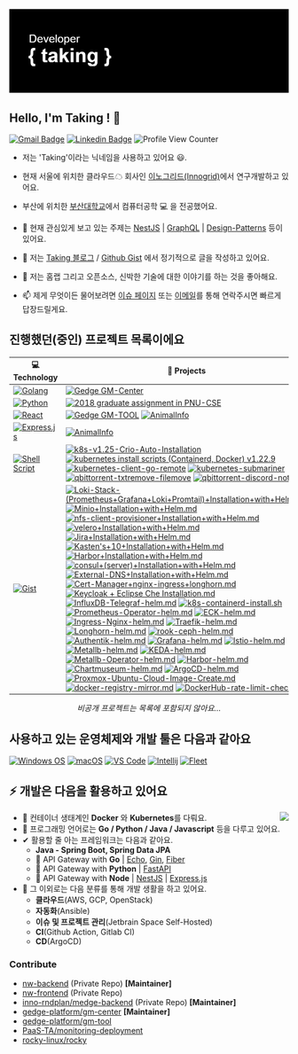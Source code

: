 <a href="https://github.com/taking" target="_blank" rel="noopener noreferrer">
    <img src="https://github.com/taking/taking/blob/main/header.png?raw=true" alt="github taking header" />
</a>

<h2>Hello, I'm Taking ! 🚀 </h2>

[![Gmail Badge](https://img.shields.io/badge/-Gmail-c14438?style=flat-square&logo=Gmail&logoColor=white&link=mailto:taking@duck.com)](mailto:taking@duck.com) [![Linkedin Badge](https://img.shields.io/badge/-Linkedin-blue?style=flat-square&logo=Linkedin&logoColor=white&link=https://www.linkedin.com/in/hyungtag-park/)](https://www.linkedin.com/in/hyungtag-park/)
![Profile View Counter](https://komarev.com/ghpvc/?username=taking)

- 저는 'Taking'이라는 닉네임을 사용하고 있어요 😃.

- 현재 서울에 위치한 클라우드☁ 회사인 [이노그리드(Innogrid)](https://www.innogrid.com)에서 연구개발하고 있어요.

- 부산에 위치한 [부산대학교](https://cse.pusan.ac.kr/cse/index.do)에서 컴퓨터공학 💻 을 전공했어요.

- 🌱 현재 관심있게 보고 있는 주제는 [NestJS](https://nestjs.com/) | [GraphQL](https://graphql.org/) | [Design-Patterns](https://#) 등이 있어요.

- 📝 저는 [Taking 블로그](https://taking.kr) / [Github Gist](https://gist.github.com/taking) 에서 정기적으로 글을 작성하고 있어요.

- 💬 저는 홈랩 그리고 오픈소스, 신박한 기술에 대한 이야기를 하는 것을 좋아해요.

- 📫 제게 무엇이든 물어보려면 [이슈 페이지](https://github.com/taking/taking/issues) 또는 [이메일](mailto:taking@duck.com)를 통해 연락주시면 빠르게 답장드릴게요.

## 진행했던(중인) 프로젝트 목록이에요

| 💻 **Technology** | 🚀 **Projects** |
| --- | --- |
| [![Golang](https://img.shields.io/static/v1?label=&message=Golang&color=7FD6EA&logo=go&logoColor=FFFFFF)](https://golang.org/) | [![Gedge GM-Center](https://img.shields.io/static/v1?label=&message=2021~2023_Griffin-Edge_GM-CENTER&color=000605&logo=github&logoColor=FFFFFF&labelColor=000605)](https://github.com/gedge-platform/gm-center/) |
| [![Python](https://img.shields.io/static/v1?label=&message=Python&color=3C78A9&logo=python&logoColor=FFFFFF)](https://www.python.org/) | [![2018 graduate assignment in PNU-CSE](https://img.shields.io/static/v1?label=&message=2018_graduate-assignment&color=000605&logo=github&logoColor=FFFFFF&labelColor=000605)](https://github.com/taking/TeamClear) |
| [![React](https://img.shields.io/static/v1?label=&message=React&color=3C78A9&logo=react&logoColor=FFFFFF)](http://expressjs.com/ko/) | [![Gedge GM-TOOL](https://img.shields.io/static/v1?label=&message=2021~2023_Griffin-Edge_GM-TOOL&color=000605&logo=github&logoColor=FFFFFF&labelColor=000605)](https://github.com/gedge-platform/gm-tool) [![AnimalInfo](https://img.shields.io/static/v1?label=&message=2022_animalinfo&color=000605&logo=github&logoColor=FFFFFF&labelColor=000605)](https://github.com/taking/Animalinfo) |
| [![Express.js](https://img.shields.io/static/v1?label=&message=Express.js&color=3C78A9&logo=express&logoColor=FFFFFF)](https://ko.reactjs.org/) | [![AnimalInfo](https://img.shields.io/static/v1?label=&message=2022_animalinfo&color=000605&logo=github&logoColor=FFFFFF&labelColor=000605)](https://github.com/taking/Animalinfo)  |
| [![Shell Script](https://img.shields.io/static/v1?label=&message=Shell-Script&color=black&logo=gnu-bash&logoColor=FFFFFF)](#) | [![k8s-v1.25-Crio-Auto-Installation](https://img.shields.io/static/v1?label=&message=k8s-v1.25-Crio-Auto-Installation&color=000605&logo=github&logoColor=FFFFFF&labelColor=000605)](https://gist.github.com/taking/22af888e010f7084d920ca1ecec10085) [![kubernetes install scripts (Containerd, Docker) v1.22.9](https://img.shields.io/static/v1?label=&message=K8s-v1.22.9-Docker-Containerd-Auto-Installation&color=000605&logo=github&logoColor=FFFFFF&labelColor=000605)](https://gist.github.com/taking/780f3006f8b0ff5443e719e17ee10cd6)  [![kubernetes-client-go-remote](https://img.shields.io/static/v1?label=&message=kubernetes-client-go-remote&color=000605&logo=github&logoColor=FFFFFF&labelColor=000605)](https://gist.github.com/taking/78b6fb7bbdaa95b73ac7c0d0d574d2c1) [![kubernetes-submariner](https://img.shields.io/static/v1?label=&message=kubernetes-submariner-calico&color=000605&logo=github&logoColor=FFFFFF&labelColor=000605)](https://gist.github.com/taking/843f355679166aed024d00770f7400c7) [![qbittorrent-txtremove-filemove](https://img.shields.io/static/v1?label=&message=qbittorrent-txt-file-remove&color=000605&logo=github&logoColor=FFFFFF&labelColor=000605)](https://gist.github.com/taking/32b7eb0abf47e70cb4a96d17faaaeac3) [![qbittorrent-discord-notify](https://img.shields.io/static/v1?label=&message=qbittorrent-discord-notify&color=000605&logo=github&logoColor=FFFFFF&labelColor=000605)](https://gist.github.com/taking/201b35de97cde3ba5348bce50aac44b3) 
| [![Gist](https://img.shields.io/static/v1?label=&message=Gist&color=black&logo=github&logoColor=FFFFFF)](#) | [![Loki-Stack-(Prometheus+Grafana+Loki+Promtail)+Installation+with+Helm.md](https://img.shields.io/static/v1?label=&message=Loki-Stack-(Prometheus+Grafana+Loki+Promtail)+Installation+with+Helm.md&color=000605&logo=github&logoColor=FFFFFF&labelColor=000605)](https://gist.github.com/taking/87dba464442414ad37b96aa1054397e1)  [![Minio+Installation+with+Helm.md](https://img.shields.io/static/v1?label=&message=Minio+Installation+with+Helm.md&color=000605&logo=github&logoColor=FFFFFF&labelColor=000605)](https://gist.github.com/taking/d5bcf78577822626ea3dd0e3846abbbd)  [![nfs-client-provisioner+Installation+with+Helm.md](https://img.shields.io/static/v1?label=&message=nfs-client-provisioner+Installation+with+Helm.md&color=000605&logo=github&logoColor=FFFFFF&labelColor=000605)](https://gist.github.com/taking/769e16c95aeb1d71c20382327f391af6)  [![velero+Installation+with+Helm.md](https://img.shields.io/static/v1?label=&message=velero+Installation+with+Helm.md&color=000605&logo=github&logoColor=FFFFFF&labelColor=000605)](https://gist.github.com/taking/3b2e511dbde79b9d9ab361f9fcbd7003) [![Jira+Installation+with+Helm.md](https://img.shields.io/static/v1?label=&message=Jira+Installation+with+Helm.md&color=000605&logo=github&logoColor=FFFFFF&labelColor=000605)](https://gist.github.com/taking/dccdd8b2c7d315ae041531ba4fd58909) [![Kasten's+10+Installation+with+Helm.md](https://img.shields.io/static/v1?label=&message=Kasten's+10+Installation+with+Helm.md&color=000605&logo=github&logoColor=FFFFFF&labelColor=000605)](https://gist.github.com/taking/74d199df76b565f504c1ccf39cb6d8ff) [![Harbor+Installation+with+Helm.md](https://img.shields.io/static/v1?label=&message=Harbo+Installation+with+Helm.md&color=000605&logo=github&logoColor=FFFFFF&labelColor=000605)](https://gist.github.com/taking/0df95d08f526aea150527fd16e9f9e19) [![consul+(server)+Installation+with+Helm.md](https://img.shields.io/static/v1?label=&message=consul+(server)+Installation+with+Helm.md&color=000605&logo=github&logoColor=FFFFFF&labelColor=000605)](https://gist.github.com/taking/c743f36c3f1c498af34b46d01491b648) [![External-DNS+Installation+with+Helm.md](https://img.shields.io/static/v1?label=&message=External-DNS+Installation+with+Helm.md&color=000605&logo=github&logoColor=FFFFFF&labelColor=000605)](https://gist.github.com/taking/952c499c0f4e90b59493293e6eb8e2fc) [![Cert-Manager+nginx-ingress+longhorn.md](https://img.shields.io/static/v1?label=&message=Cert-Manager+nginx-ingress+longhorn.md&color=000605&logo=github&logoColor=FFFFFF&labelColor=000605)](https://gist.github.com/taking/2911bdb4d11839cff58cb96b601e9caa) [![Keycloak + Eclipse Che Installation.md](https://img.shields.io/static/v1?label=&message=Keycloak+Eclipse+Che+Installation.md&color=000605&logo=github&logoColor=FFFFFF&labelColor=000605)](https://gist.github.com/taking/92ffcc4461ddc2d132d0701fb4e0abc1) [![InfluxDB-Telegraf-helm.md](https://img.shields.io/static/v1?label=&message=InfluxDB-Telegraf-helm.md&color=000605&logo=github&logoColor=FFFFFF&labelColor=000605)](https://gist.github.com/taking/91aba3cbb6c91290f2214497278954b1) [![k8s-containerd-install.sh](https://img.shields.io/static/v1?label=&message=k8s-containerd-install.sh&color=000605&logo=github&logoColor=FFFFFF&labelColor=000605)](https://gist.github.com/taking/780f3006f8b0ff5443e719e17ee10cd6) [![Prometheus-Operator-helm.md](https://img.shields.io/static/v1?label=&message=prometheus-operator-helm&color=000605&logo=github&logoColor=FFFFFF&labelColor=000605)](https://gist.github.com/taking/6272a08629057b0cdce1e4bd619b1395) [![ECK-helm.md](https://img.shields.io/static/v1?label=&message=eck-helm.md&color=000605&logo=github&logoColor=FFFFFF&labelColor=000605)](https://gist.github.com/taking/43a6aafdff1e86e888b72bb6d06fc22f) [![Ingress-Nginx-helm.md](https://img.shields.io/static/v1?label=&message=ingress-nginx-helm.md&color=000605&logo=github&logoColor=FFFFFF&labelColor=000605)](https://gist.github.com/taking/341d49802a74b36ae7ef6255e15a2021) [![Traefik-helm.md](https://img.shields.io/static/v1?label=&message=traefik-helm.md&color=000605&logo=github&logoColor=FFFFFF&labelColor=000605)](https://gist.github.com/taking/cceffbb4d9de1989f826bb46520b9762) [![Longhorn-helm.md](https://img.shields.io/static/v1?label=&message=longhorn-helm.md&color=000605&logo=github&logoColor=FFFFFF&labelColor=000605)](https://gist.github.com/taking/95c6f9ba807e827ff62724b58464fd84) [![rook-ceph-helm.md](https://img.shields.io/static/v1?label=&message=rook-ceph-helm.md&color=000605&logo=github&logoColor=FFFFFF&labelColor=000605)](https://gist.github.com/taking/4073663492331346da1547e2dc66c011) [![Authentik-helm.md](https://img.shields.io/static/v1?label=&message=authentik-helm.md&color=000605&logo=github&logoColor=FFFFFF&labelColor=000605)](https://gist.github.com/taking/adbca4931222eb3b0f8c6e8d3495e2c0) [![Grafana-helm.md](https://img.shields.io/static/v1?label=&message=grafana-helm.md&color=000605&logo=github&logoColor=FFFFFF&labelColor=000605)](https://gist.github.com/taking/79d76e0a547af54ad1483f67207ee989) [![Istio-helm.md](https://img.shields.io/static/v1?label=&message=istio-helm.md&color=000605&logo=github&logoColor=FFFFFF&labelColor=000605)](https://gist.github.com/taking/79b0e20bd8ef9bd76ab3f5ab13870367) [![Metallb-helm.md](https://img.shields.io/static/v1?label=&message=metallb-helm.md&color=000605&logo=github&logoColor=FFFFFF&labelColor=000605)](https://gist.github.com/taking/5f604675399fc2caa70ba56bc89966b7) [![KEDA-helm.md](https://img.shields.io/static/v1?label=&message=keda-helm.md&color=000605&logo=github&logoColor=FFFFFF&labelColor=000605)](https://gist.github.com/taking/6b0c325aa35e56da38b014d716118156) [![Metallb-Operator-helm.md](https://img.shields.io/static/v1?label=&message=metallb-operator-helm.md&color=000605&logo=github&logoColor=FFFFFF&labelColor=000605)](https://gist.github.com/taking/0865f604513be357b7ffc9e2de0bc47a) [![Harbor-helm.md](https://img.shields.io/static/v1?label=&message=harbor-helm.md&color=000605&logo=github&logoColor=FFFFFF&labelColor=000605)](https://gist.github.com/taking/116be9120380f226d0a2aacb585beade) [![Chartmuseum-helm.md](https://img.shields.io/static/v1?label=&message=chartmuseum-helm.md&color=000605&logo=github&logoColor=FFFFFF&labelColor=000605)](https://gist.github.com/taking/eaa8c040d2e1978f2166748a5c901ba6) [![ArgoCD-helm.md](https://img.shields.io/static/v1?label=&message=argocd-helm.md&color=000605&logo=github&logoColor=FFFFFF&labelColor=000605)](https://gist.github.com/taking/36f64910eab11e17e07fffe97234a4c2) [![Proxmox-Ubuntu-Cloud-Image-Create.md](https://img.shields.io/static/v1?label=&message=proxmox-ubuntu-cloud-image-create.md&color=000605&logo=github&logoColor=FFFFFF&labelColor=000605)](https://gist.github.com/taking/8851e39281e3484a899e12edbe945188) [![docker-registry-mirror.md](https://img.shields.io/static/v1?label=&message=docker-registry-mirror.md&color=000605&logo=github&logoColor=FFFFFF&labelColor=000605)](https://gist.github.com/taking/478d855e989a4ec84085648a727b877f) [![DockerHub-rate-limit-check.md](https://img.shields.io/static/v1?label=&message=dockerhub-rate-limit-check.md&color=000605&logo=github&logoColor=FFFFFF&labelColor=000605)](https://gist.github.com/taking/9a0bfeb433a323ac9166784bc0c33ee8) |

<div align="center">
    <i>비공개 프로젝트는 목록에 포함되지 않아요...</i>
</div>

## 사용하고 있는 운영체제와 개발 툴은 다음과 같아요

[![Windows OS](https://img.shields.io/badge/Windows-11-%23007ACC?style=flat-square&logo=windows)](https://insider.windows.com/en-us/insidewindows11)
[![macOS](https://img.shields.io/badge/macOS-Ventura-%23007ACC?style=flat-square&logo=apple)](https://www.apple.com/macos/ventura/) [![VS Code](https://img.shields.io/badge/IDE-VSCode-%23007ACC?style=flat-square&logo=Visual-studio-code)](https://code.visualstudio.com/) [![Intellij](https://img.shields.io/badge/Jetbrain-Intellij-%23007ACC?style=flat-square&logo=intellijidea)](https://www.jetbrains.com/ko-kr/idea/) [![Fleet](https://img.shields.io/badge/Jetbrain-Fleet-%23007ACC?style=flat-square&logo=JetBrains)](https://www.jetbrains.com/fleet/)


## ⚡ 개발은 다음을 활용하고 있어요

<img align="right" src="https://github-readme-stats.vercel.app/api?username=taking&show_icons=true">

- 🔧 컨테이너 생태계인 **Docker** 와 **Kubernetes**를 다뤄요.
- 💬 프로그래밍 언어로는 **Go / Python / Java / Javascript** 등을 다루고 있어요.
- ✔ 활용할 줄 아는 프레임워크는 다음과 같아요.
  - **Java - Spring Boot, Spring Data JPA**
  - 🚪 API Gateway with **Go** | [Echo](https://github.com/labstack/echo), [Gin](https://github.com/gin-gonic/gin), [Fiber](https://github.com/gofiber/fiber)
  - 🚪 API Gateway with **Python** | [FastAPI](https://github.com/tiangolo/fastapi)
  - 🚪 API Gateway with **Node** | [NestJS](https://github.com/nestjs/nest) | [Express.js](https://github.com/expressjs/express)
- 🔎 그 이외로는 다음 분류를 통해 개발 생활을 하고 있어요.
  - **클라우드**(AWS, GCP, OpenStack)
  - **자동화**(Ansible)
  - **이슈 및 프로젝트 관리**(Jetbrain Space Self-Hosted)
  - **CI**(Github Action, Gitlab CI)
  - **CD**(ArgoCD)


### Contribute
- [nw-backend](https://github.com/lab-cherry/nw-backend) (Private Repo) **[Maintainer]**
- [nw-frontend](https://github.com/lab-cherry/nw-frontend) (Private Repo)
- [inno-rndplan/medge-backend](https://github.com/inno-rndplan/medge-backend) (Private Repo)  **[Maintainer]**
- [gedge-platform/gm-center](https://github.com/gedge-platform/gm-center)  **[Maintainer]**
- [gedge-platform/gm-tool](https://github.com/gedge-platform/gm-tool)
- [PaaS-TA/monitoring-deployment](https://github.com/PaaS-TA/monitoring-deployment)
- [rocky-linux/rocky](https://github.com/rocky-linux/rocky)
